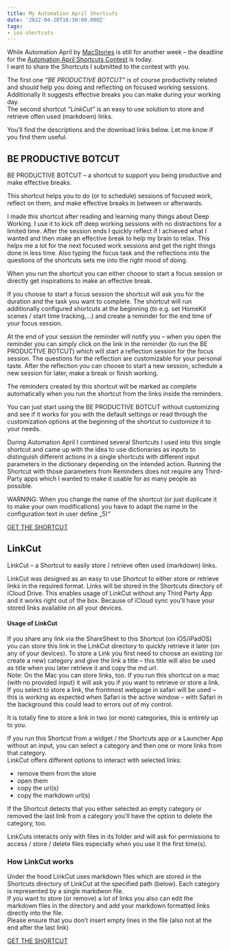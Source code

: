 ```yaml
---
title: My Automation April Shortcuts
date: '2022-04-20T16:30:00.000Z'
tags:
- ios-shortcuts
---
```

While Automation April by [MacStories](www.macstories.net) is still for another week – the deadline for the [Automation April Shortcuts Contest](https://www.macstories.net/stories/enter-your-shortcuts-in-the-automation-april-shortcuts-contest/) is today.  
I want to share the Shortcuts I submitted to the contest with you.

The first one _“BE PRODUCTIVE BOTCUT”_ is of course productivity related and should help you doing and reflecting on focused working sessions. Additionally It suggests effective breaks you can make during your working day.  
The second shortcut _”LinkCut”_ is an easy to use solution to store and retrieve often used (markdown) links.

You’ll find the descriptions and the download links below. Let me know if you find them useful.

## BE PRODUCTIVE BOTCUT

BE PRODUCTIVE BOTCUT – a shortcut to support you being productive and make effective breaks.

This shortcut helps you to do (or to schedule) sessions of focused work, reflect on them, and make effective breaks in between or afterwards.

I made this shortcut after reading and learning many things about Deep Working. I use it to kick off deep working sessions with no distractions for a limited time. After the session ends I quickly reflect if I achieved what I wanted and then make an effective break to help my brain to relax. This helps me a lot for the next focused work sessions and get the right things done in less time. Also typing the focus task and the reflections into the questions of the shortcuts sets me into the right mood of doing.

When you run the shortcut you can either choose to start a focus session or directly get inspirations to make an effective break.

If you choose to start a focus session the shortcut will ask you for the duration and the task you want to complete. The shortcut will run additionally configured shortcuts at the beginning (to e.g. set HomeKit scenes / start time tracking,…) and create a reminder for the end time of your focus session.

At the end of your session the reminder will notify you – when you open the reminder you can simply click on the link in the reminder (to run the BE PRODUCTIVE BOTCUT) which will start a reflection session for the focus session. The questions for the reflection are customizable for your personal taste. After the reflection you can choose to start a new session, schedule a new session for later, make a break or finish working.

The reminders created by this shortcut will be marked as complete automatically when you run the shortcut from the links inside the reminders.

You can just start using the BE PRODUCTIVE BOTCUT without customizing and see if it works for you with the default settings or read through the customization options at the beginning of the shortcut to customize it to your needs.

During Automation April I combined several Shortcuts I used into this single shortcut and came up with the idea to use dictionaries as inputs to distinguish different actions in a single shortcuts with different input parameters in the dictionary depending on the intended action. Running the Shortcut with those parameters from Reminders does not require any Third-Party apps which I wanted to make it usable for as many people as possible.

WARNING: When you change the name of the shortcut (or just duplicate it to make your own modifications) you have to adapt the name in the configuration text in user define „5)“

[GET THE SHORTCUT](https://www.icloud.com/shortcuts/7c300009bb0248efa0f2a43f9864412a)

## LinkCut

LinkCut – a Shortcut to easily store / retrieve often used (markdown) links.

LinkCut was designed as an easy to use Shortcut to either store or retrieve links in the required format. Links will be stored in the Shortcuts directory of iCloud Drive. This enables usage of LinkCut without any Third Party App and it works right out of the box. Because of iCloud sync you’ll have your stored links available on all your devices.

#### Usage of LinkCut

If you share any link via the ShareSheet to this Shortcut (on iOS/iPadOS) you can store this link in the LinkCut directory to quickly retrieve it later (on any of your devices). To store a Link you first need to choose an existing (or create a new) category and give the link a title – this title will also be used as title when you later retrieve it and copy the md url.  
Note: On the Mac you can store links, too. If you run this shortcut on a mac (with no provided input) it will ask you if you want to retrieve or store a link. If you select to store a link, the frontmost webpage in safari will be used – this is working as expected when Safari is the active window – with Safari in the background this could lead to errors out of my control.

It is totally fine to store a link in two (or more) categories, this is entirely up to you.

If you run this Shortcut from a widget / the Shortcuts app or a Launcher App without an input, you can select a category and then one or more links from that category.  
LinkCut offers different options to interact with selected links:

- remove them from the store
- open them
- copy the url(s)
- copy the markdown url(s)

If the Shortcut detects that you either selected an empty category or removed the last link from a category you’ll have the option to delete the category, too.

LinkCuts interacts only with files in its folder and will ask for permissions to access / store / delete files especially when you use it the first time(s).

### How LinkCut works

Under the hood LinkCut uses markdown files which are stored in the Shortcuts directory of LinkCut at the specified path (below). Each category is represented by a single markdwon file.  
If you want to store (or remove) a lot of links you also can edit the markdown files in the directory and add your markdown formatted links directly into the file.  
Please ensure that you don’t insert empty lines in the file (also not at the end after the last link)

[GET THE SHORTCUT](https://www.icloud.com/shortcuts/ee1a479d5bd442469ffcf9d044eb4416)